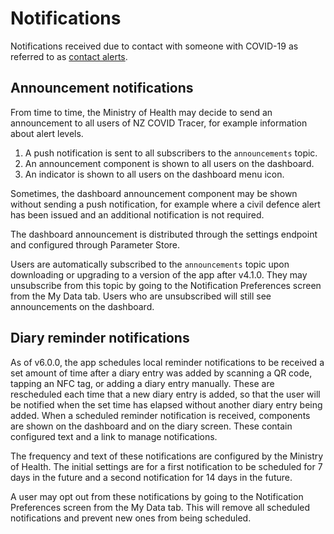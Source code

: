 # Notifications

Notifications received due to contact with someone with COVID-19 as referred to
as [contact alerts](./docs/functions/contact-alerts.md). 

## Announcement notifications

From time to time, the Ministry of Health may decide to send an announcement
to all users of NZ COVID Tracer, for example information about alert levels.

1. A push notification is sent to all subscribers to the `announcements` topic.
2. An announcement component is shown to all users on the dashboard. 
3. An indicator is shown to all users on the dashboard menu icon.

Sometimes, the dashboard announcement component may be shown without
sending a push notification, for example where a civil defence
alert has been issued and an additional notification is not required. 

The dashboard announcement is distributed through the settings endpoint
and configured through Parameter Store.

Users are automatically subscribed to the `announcements` topic upon
downloading or upgrading to a version of the app after v4.1.0. They
may unsubscribe from this topic by going to the Notification Preferences
screen from the My Data tab. Users who are unsubscribed will still
see announcements on the dashboard.

## Diary reminder notifications

As of v6.0.0, the app schedules local reminder notifications to be 
received a set amount of time after a diary entry was added by scanning a QR code,
tapping an NFC tag, or adding a diary entry manually.
These are rescheduled each time that a new diary entry is added,
so that the user will be notified when the set time has elapsed without another
diary entry being added. 
When a scheduled reminder notification is received, components are shown on
the dashboard and on the diary screen. These contain configured text and
a link to manage notifications.

The frequency and text of these notifications are configured by the Ministry
of Health. The initial settings are for a first notification to be scheduled
for 7 days in the future and a second notification for 14 days in the future.

A user may opt out from these notifications by going to the Notification Preferences
screen from the My Data tab. This will remove all scheduled notifications 
and prevent new ones from being scheduled.

